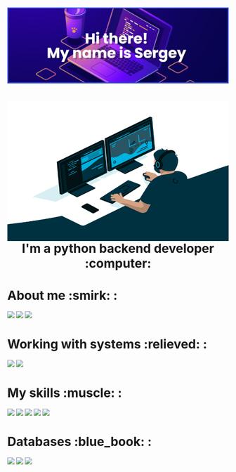 <h1>
    <img align="center" alt="Coding" width="1920" src="assets/banner.png">
</h1>
<h1>
    <img align="right" alt="Coding" width="580" height="320" src="assets/code.gif">
</h1>
<h1 align="center">I'm a python backend developer :computer: </h1>
<h1>About me :smirk: :</h1>
<p>
    <a href="https://t.me/sergei_rusanow"> <img src="https://img.shields.io/badge/Telegram-2CA5E0?style=for-the-badge&logo=telegram&logoColor=white"></a> 
    <a href="https://vk.com/i_am_rock_32"> <img src="https://img.shields.io/badge/вконтакте-%232E87FB.svg?&style=for-the-badge&logo=vk&logoColor=white"></a>
    <a href="https://e.mail.ru/inbox/?back=1"> <img src="https://img.shields.io/badge/Gmail-D14836?style=for-the-badge&logo=gmail&logoColor=white"></a>
</p>

<h1>Working with systems :relieved: :</h1>
<p>
    <img src="https://img.shields.io/badge/Linux-FCC624?style=for-the-badge&logo=linux&logoColor=black">
    <img src="https://img.shields.io/badge/Windows-0078D6?style=for-the-badge&logo=windows&logoColor=white">
</p>

<h1>My skills :muscle: :</h1>
<p>
    <img src="https://img.shields.io/badge/Python-3776AB?style=for-the-badge&logo=python&logoColor=white">
    <img src="https://img.shields.io/badge/HTML-239120?style=for-the-badge&logo=html5&logoColor=white">
    <img src="https://img.shields.io/badge/CSS-239120?&style=for-the-badge&logo=css3&logoColor=white">
    <img src="https://img.shields.io/badge/Django-092E20?style=for-the-badge&logo=django&logoColor=white">
    <img src="https://img.shields.io/badge/Flask-000000?style=for-the-badge&logo=flask&logoColor=white">
</p>
<h1>Databases :blue_book: :</h1>
<p>
    <img src="https://img.shields.io/badge/MySQL-00000F?style=for-the-badge&logo=mysql&logoColor=white">
    <img src="https://img.shields.io/badge/PostgreSQL-316192?style=for-the-badge&logo=postgresql&logoColor=white">
    <img src="https://img.shields.io/badge/SQLite-07405E?style=for-the-badge&logo=sqlite&logoColor=white">
<!--     <img src="https://img.shields.io/badge/MongoDB-4EA94B?style=for-the-badge&logo=mongodb&logoColor=white"> -->
</p>


